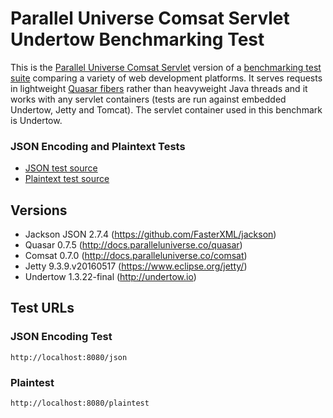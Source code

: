# Parallel Universe Comsat Servlet Undertow Benchmarking Test

This is the [Parallel Universe Comsat Servlet](http://docs.paralleluniverse.co/comsat/#servlets) version of a [benchmarking test suite](../) comparing a variety of web development platforms. It serves requests in lightweight [Quasar fibers](http://docs.paralleluniverse.co/quasar/#fibers) rather than heavyweight Java threads and it works with any servlet containers (tests are run against embedded Undertow, Jetty and Tomcat). The servlet container used in this benchmark is Undertow.

### JSON Encoding and Plaintext Tests

* [JSON test source](src/main/java/hello/JsonServlet.java)
* [Plaintext test source](src/main/java/hello/PlaintextServlet.java)

## Versions

* Jackson JSON 2.7.4 (https://github.com/FasterXML/jackson)
* Quasar 0.7.5 (http://docs.paralleluniverse.co/quasar)
* Comsat 0.7.0 (http://docs.paralleluniverse.co/comsat)
* Jetty 9.3.9.v20160517 (https://www.eclipse.org/jetty/)
* Undertow 1.3.22-final (http://undertow.io)

## Test URLs

### JSON Encoding Test

    http://localhost:8080/json

### Plaintest

    http://localhost:8080/plaintest
